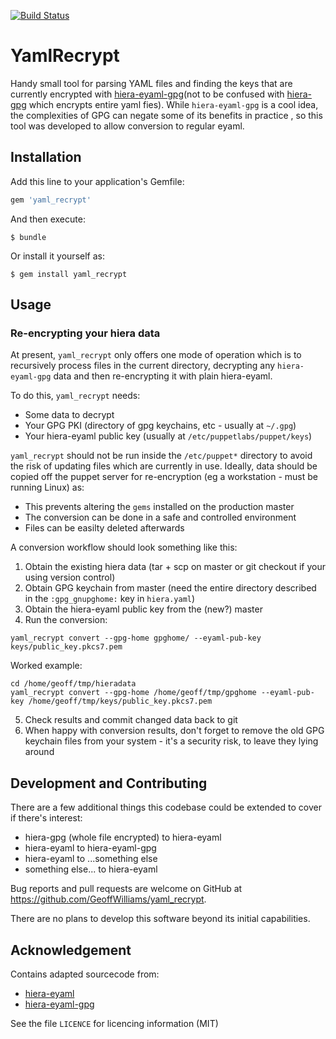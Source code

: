 [![Build Status](https://travis-ci.org/GeoffWilliams/yaml_recrypt.svg?branch=master)](https://travis-ci.org/GeoffWilliams/yaml_recrypt)
# YamlRecrypt

Handy small tool for parsing YAML files and finding the keys that are currently encrypted with [hiera-eyaml-gpg](https://github.com/sihil/hiera-eyaml-gpg/)(not to be confused with [hiera-gpg](https://github.com/crayfishx/hiera-gpg) which encrypts entire yaml fies).  While `hiera-eyaml-gpg` is a cool idea, the complexities of GPG can negate some of its benefits in practice , so this tool was developed to allow conversion to regular eyaml.

## Installation

Add this line to your application's Gemfile:

```ruby
gem 'yaml_recrypt'
```

And then execute:

    $ bundle

Or install it yourself as:

    $ gem install yaml_recrypt

## Usage

### Re-encrypting your hiera data
At present, `yaml_recrypt` only offers one mode of operation which is to recursively process files in the current directory, decrypting any `hiera-eyaml-gpg` data and then re-encrypting it with plain hiera-eyaml.

To do this, `yaml_recrypt` needs:
* Some data to decrypt
* Your GPG PKI (directory of gpg keychains, etc - usually at `~/.gpg`)
* Your hiera-eyaml public key (usually at `/etc/puppetlabs/puppet/keys`)

`yaml_recrypt` should not be run inside the `/etc/puppet*` directory to avoid the risk of updating files which are currently in use.  Ideally, data should be copied off the puppet server for re-encryption (eg a workstation - must be running Linux) as:
* This prevents altering the `gems` installed on the production master
* The conversion can be done in a safe and controlled environment
* Files can be easilty deleted afterwards

A conversion workflow should look something like this:
1.  Obtain the existing hiera data (tar + scp on master or git checkout if your using version control)
2.  Obtain GPG keychain from master (need the entire directory described in the `:gpg_gnupghome:` key in `hiera.yaml`)
3.  Obtain the hiera-eyaml public key from the (new?) master
4.  Run the conversion:
  ```shell
  yaml_recrypt convert --gpg-home gpghome/ --eyaml-pub-key keys/public_key.pkcs7.pem
  ```
  Worked example:
  ```shell
  cd /home/geoff/tmp/hieradata
  yaml_recrypt convert --gpg-home /home/geoff/tmp/gpghome --eyaml-pub-key /home/geoff/tmp/keys/public_key.pkcs7.pem
  ```
5.  Check results and commit changed data back to git
6.  When happy with conversion results, don't forget to remove the old GPG keychain files from your system - it's a security risk, to leave they lying around

## Development and Contributing
There are a few additional things this codebase could be extended to cover if there's interest:
* hiera-gpg (whole file encrypted) to hiera-eyaml
* hiera-eyaml to hiera-eyaml-gpg
* hiera-eyaml to ...something else
* something else... to hiera-eyaml

Bug reports and pull requests are welcome on GitHub at https://github.com/GeoffWilliams/yaml_recrypt.

There are no plans to develop this software beyond its initial capabilities.

## Acknowledgement
Contains adapted sourcecode from:
*  [hiera-eyaml](https://github.com/voxpupuli/hiera-eyaml)
* [hiera-eyaml-gpg](https://github.com/sihil/hiera-eyaml-gpg/)

See the file `LICENCE` for licencing information (MIT)
